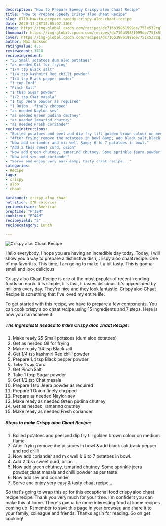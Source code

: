 ```yaml
---
description: "How to Prepare Speedy Crispy aloo Chaat Recipe"
title: "How to Prepare Speedy Crispy aloo Chaat Recipe"
slug: 6719-how-to-prepare-speedy-crispy-aloo-chaat-recipe
date: 2020-12-28T13:05:07.336Z
image: https://img-global.cpcdn.com/recipes/dc716b39861999de/751x532cq70/crispy-aloo-chaat-recipe-recipe-main-photo.jpg
thumbnail: https://img-global.cpcdn.com/recipes/dc716b39861999de/751x532cq70/crispy-aloo-chaat-recipe-recipe-main-photo.jpg
cover: https://img-global.cpcdn.com/recipes/dc716b39861999de/751x532cq70/crispy-aloo-chaat-recipe-recipe-main-photo.jpg
author: Max Jackson
ratingvalue: 4.6
reviewcount: 3718
recipeingredient:
- "25 Small potatoes dum aloo potatoes"
- "as needed Oil for frying"
- "1/4 tsp Black salt"
- "1/4 tsp kashmiri Red chilli powder"
- "1/4 tsp Black pepper powder"
- "1 cup Curd"
- "Pinch Salt"
- "1 tbsp Sugar powder"
- "1/2 tsp Chat masala"
- "1 tsp Jeera powder as required"
- "1 Onion   finely chopped"
- "as needed Naylon sev"
- "as needed Green pudina chutney"
- "as needed Tamarind chutney"
- "as needed Fresh coriander"
recipeinstructions:
- "Boiled potatoes and peel and dip fry till golden brown colour on medium flame"
- "After frying remove the potatoes in bowl &amp; add black salt,black pepper and red chilli"
- "Now add coriander and mix well &amp; 6 to 7 potatoes in bowl."
- "Add 2 tbsp sweet curd, onion"
- "Now add green chutney, tamarind chutney. Some sprinkle jeera powder,chaat masala and chilli powder as per taste"
- "Now add sev and coriander"
- "Serve and enjoy very easy &amp; tasty chaat recipe..."
categories:
- Recipe
tags:
- crispy
- aloo
- chaat

katakunci: crispy aloo chaat 
nutrition: 278 calories
recipecuisine: American
preptime: "PT12M"
cooktime: "PT44M"
recipeyield: "2"
recipecategory: Lunch

---
```



![Crispy aloo Chaat Recipe](https://img-global.cpcdn.com/recipes/dc716b39861999de/751x532cq70/crispy-aloo-chaat-recipe-recipe-main-photo.jpg)

Hello everybody, I hope you are having an incredible day today. Today, I will show you a way to prepare a distinctive dish, crispy aloo chaat recipe. One of my favorites. This time, I am going to make it a bit tasty. This is gonna smell and look delicious.



Crispy aloo Chaat Recipe is one of the most popular of recent trending foods on earth. It is simple, it is fast, it tastes delicious. It's appreciated by millions every day. They're nice and they look fantastic. Crispy aloo Chaat Recipe is something that I've loved my entire life.


To get started with this recipe, we have to prepare a few components. You can cook crispy aloo chaat recipe using 15 ingredients and 7 steps. Here is how you can achieve it.

<!--inarticleads1-->

##### The ingredients needed to make Crispy aloo Chaat Recipe:

1. Make ready 25 Small potatoes (dum aloo potatoes)
1. Get as needed Oil for frying
1. Make ready 1/4 tsp Black salt
1. Get 1/4 tsp kashmiri Red chilli powder
1. Prepare 1/4 tsp Black pepper powder
1. Take 1 cup Curd
1. Get Pinch Salt
1. Take 1 tbsp Sugar powder
1. Get 1/2 tsp Chat masala
1. Prepare 1 tsp Jeera powder as required
1. Prepare 1 Onion   finely chopped
1. Prepare as needed Naylon sev
1. Make ready as needed Green pudina chutney
1. Get as needed Tamarind chutney
1. Make ready as needed Fresh coriander




<!--inarticleads2-->

##### Steps to make Crispy aloo Chaat Recipe:

1. Boiled potatoes and peel and dip fry till golden brown colour on medium flame
1. After frying remove the potatoes in bowl &amp; add black salt,black pepper and red chilli
1. Now add coriander and mix well &amp; 6 to 7 potatoes in bowl.
1. Add 2 tbsp sweet curd, onion
1. Now add green chutney, tamarind chutney. Some sprinkle jeera powder,chaat masala and chilli powder as per taste
1. Now add sev and coriander
1. Serve and enjoy very easy &amp; tasty chaat recipe...




So that's going to wrap this up for this exceptional food crispy aloo chaat recipe recipe. Thank you very much for your time. I'm confident you can make this at home. There's gonna be more interesting food at home recipes coming up. Remember to save this page in your browser, and share it to your family, colleague and friends. Thanks again for reading. Go on get cooking!
